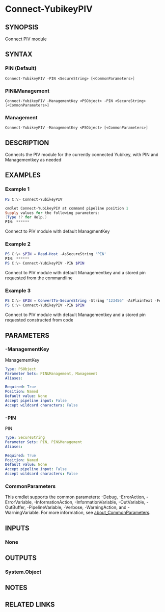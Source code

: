﻿---
external help file: powershellYK.dll-Help.xml
Module Name: powershellYK
online version:
schema: 2.0.0
---

# Connect-YubikeyPIV

## SYNOPSIS
Connect PIV module

## SYNTAX

### PIN (Default)
```
Connect-YubikeyPIV -PIN <SecureString> [<CommonParameters>]
```

### PIN&Management
```
Connect-YubikeyPIV -ManagementKey <PSObject> -PIN <SecureString> [<CommonParameters>]
```

### Management
```
Connect-YubikeyPIV -ManagementKey <PSObject> [<CommonParameters>]
```

## DESCRIPTION
Connects the PIV module for the currently connected Yubikey, with PIN and Managementkey as needed

## EXAMPLES

### Example 1
```powershell
PS C:\> Connect-YubikeyPIV

cmdlet Connect-YubikeyPIV at command pipeline position 1
Supply values for the following parameters:
(Type !? for Help.)
PIN: ******
```

Connect to PIV module with default ManagmentKey

### Example 2
```powershell
PS C:\> $PIN = Read-Host -AsSecureString 'PIN'
PIN: ******
PS C:\> Connect-YubikeyPIV -PIN $PIN
```

Connect to PIV module with default Managementkey and a stored pin requested from the commandline

### Example 3
```powershell
PS C:\> $PIN = ConvertTo-SecureString -String "123456" -AsPlainText -Force
PS C:\> Connect-YubikeyPIV -PIN $PIN
```

Connect to PIV module with default Managementkey and a stored pin requested constructed from code

## PARAMETERS

### -ManagementKey
ManagementKey

```yaml
Type: PSObject
Parameter Sets: PIN&Management, Management
Aliases:

Required: True
Position: Named
Default value: None
Accept pipeline input: False
Accept wildcard characters: False
```

### -PIN
PIN

```yaml
Type: SecureString
Parameter Sets: PIN, PIN&Management
Aliases:

Required: True
Position: Named
Default value: None
Accept pipeline input: False
Accept wildcard characters: False
```

### CommonParameters
This cmdlet supports the common parameters: -Debug, -ErrorAction, -ErrorVariable, -InformationAction, -InformationVariable, -OutVariable, -OutBuffer, -PipelineVariable, -Verbose, -WarningAction, and -WarningVariable. For more information, see [about_CommonParameters](http://go.microsoft.com/fwlink/?LinkID=113216).

## INPUTS

### None

## OUTPUTS

### System.Object
## NOTES

## RELATED LINKS
